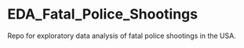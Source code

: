 # EDA_Fatal_Police_Shootings
Repo for exploratory data analysis of fatal police shootings in the USA. 

